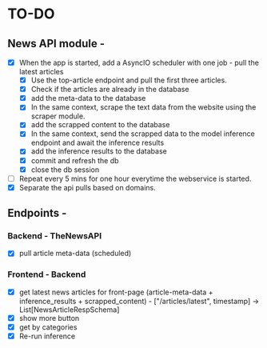 # TO-DO
## News API module - 

- [x] When the app is started, add a AsyncIO scheduler with one job - pull the latest articles
    - [x] Use the top-article endpoint and pull the first three articles.
    - [x] Check if the articles are already in the database
    - [x] add the meta-data to the database
    - [x] In the same context, scrape the text data from the website using the scraper module.
    - [x] add the scrapped content to the database
    - [x] In the same context, send the scrapped data to the model inference endpoint and await the inference results
    - [x] add the inference results to the database
    - [x] commit and refresh the db
    - [x] close the db session
- [ ] Repeat every 5 mins for one hour everytime the webservice is started.
- [x] Separate the api pulls based on domains.

## Endpoints - 

### Backend - TheNewsAPI
- [x] pull article meta-data (scheduled)

### Frontend - Backend
- [x] get latest news articles for front-page (article-meta-data + inference_results + scrapped_content) - \["/articles/latest", timestamp] -> List\[NewsArticleRespSchema]
- [x] show more button
- [x] get by categories
- [x] Re-run inference